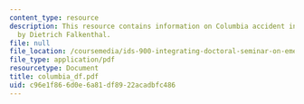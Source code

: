 ```yaml
---
content_type: resource
description: This resource contains information on Columbia accident investigation
  by Dietrich Falkenthal.
file: null
file_location: /coursemedia/ids-900-integrating-doctoral-seminar-on-emerging-technologies-fall-2005/c96e1f866d0e6a81df8922acadbfc486_columbia_df.pdf
file_type: application/pdf
resourcetype: Document
title: columbia_df.pdf
uid: c96e1f86-6d0e-6a81-df89-22acadbfc486
---
```

